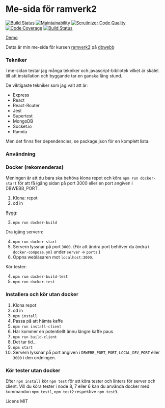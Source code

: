 # Me-sida för ramverk2

[![Build Status](https://travis-ci.org/litemerafrukt/ramverk2.svg?branch=master)](https://travis-ci.org/litemerafrukt/ramverk2)
[![Maintainability](https://api.codeclimate.com/v1/badges/01d16a17f25957ec7f4e/maintainability)](https://codeclimate.com/github/litemerafrukt/ramverk2/maintainability)
[![Scrutinizer Code Quality](https://scrutinizer-ci.com/g/litemerafrukt/ramverk2/badges/quality-score.png?b=master)](https://scrutinizer-ci.com/g/litemerafrukt/ramverk2/?branch=master)
[![Code Coverage](https://scrutinizer-ci.com/g/litemerafrukt/ramverk2/badges/coverage.png?b=master)](https://scrutinizer-ci.com/g/litemerafrukt/ramverk2/?branch=master)
[![Build Status](https://scrutinizer-ci.com/g/litemerafrukt/ramverk2/badges/build.png?b=master)](https://scrutinizer-ci.com/g/litemerafrukt/ramverk2/build-status/master)

[Demo](http://178.62.242.169)

Detta är min me-sida för kursen [ramverk2](https://dbwebb.se/kurser/ramverk2) på [dbwebb](https://dbwebb.se)

### Tekniker

I me-sidan testar jag många tekniker och javascript-bibliotek vilket är skälet till att installation och byggande tar en ganska lång stund.

De viktigaste tekniker som jag valt att är:

* Express
* React
* React-Router
* Jest
* Supertest
* MongoDB
* Socket.io
* Ramda

Men det finns fler dependencies, se package.json för en komplett lista.

### Användning

### Docker (rekomenderas)

Meningen är att du bara ska behöva klona repot och köra `npm run docker-start`
för att få igång sidan på port 3000 eller en port angiven i DBWEBB_PORT.

1. Klona: repot
2. cd in

Bygg:

3. `npm run docker-build`

Dra igång servern:

4. `npm run docker-start`
5. Servern lyssnar på port `3000`. (För att ändra port behöver du ändra i `docker-compose.yml` under `server` -> `ports`.)
6. Öppna webläsaren mot `localhost:3000`.

Kör tester:

4. `npm rum docker-build-test`
5. `npm run docker-test`

### Installera och kör utan docker

1. Klona repot
2. cd in
3. `npm install`
4. Passa på att hämta kaffe
5. `npm run install-client`
6. Här kommer en potentiellt ännu längre kaffe paus
7. `npm run build-client`
8. Det tar tid...
9. `npm start`
10. Servern lyssnar på port angiven i `DBWEBB_PORT`, `PORT`, `LOCAL_DEV_PORT`
    eller `3000` i den ordningen.

### Kör tester utan docker

Efter `npm install` kör `npm test` för att köra tester och linters för server
och client. Vill du köra tester i node 8, 7 eller 6 kan du använda docker med
kommandon `npm test1`, `npm test2` respektive `npm test3`.

Licens MIT
